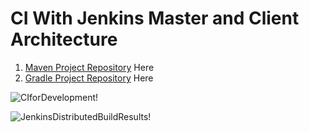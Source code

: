 # CI With Jenkins Master and Client Architecture
1. [Maven Project Repository](https://github.com/awanmbandi/realworld-cicd-pipeline-project/tree/maven-sonarqube-nexus-jenkins) Here
2. [Gradle Project Repository](https://github.com/awanmbandi/realworld-cicd-pipeline-project/tree/gradle-sonarqube-nexus-jenkins) Here

![CIforDevelopment!](https://lucid.app/publicSegments/view/2a0a55e1-1666-4f69-9638-981b910dfd8f/image.png)

![JenkinsDistributedBuildResults!](https://lucid.app/publicSegments/view/8516f60d-e144-4757-871f-e57e6f2305af/image.png)



